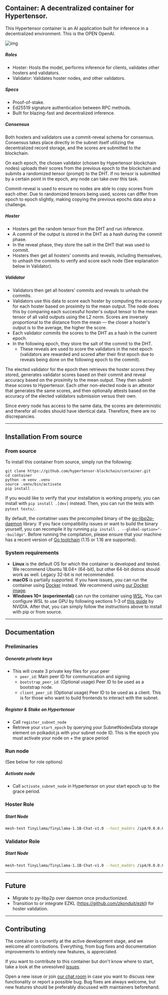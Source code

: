 ## Container: A decentralized container for Hypertensor.

This Hypertensor container is an AI application built for inference in a decentralized environment. This is the OPEN OpenAI.

![img](https://i.imgur.com/GPxolxb.gif)

##### Roles
- Hoster: Hosts the model, performs inference for clients, validates other hosters and validators.
- Validator: Validates hoster nodes, and other validators.

##### Specs
- Proof-of-stake.
- Ed25519 signature authentication between RPC methods.
- Built for blazing-fast and decentralized inference.

##### Consensus
Both hosters and validators use a commit-reveal schema for consensus. Consensus takes place directly in the subnet itself utilizing the decentralized record storage, and the scores are submitted to the blockchain.

On each epoch, the chosen validator (chosen by Hypertensor blockchain nodes) uploads their scores from the previous epoch to the blockchain and submits a randomized tensor (prompt) to the DHT. If no tensor is submitted by a certain point in the epoch, any node can take over this task.

Commit-reveal is used to ensure no nodes are able to copy scores from each other. Due to randomized tensors being used, scores can differ from epoch to epoch slightly, making copying the previous epochs data also a challenge.

##### Hoster

- Hosters get the random tensor from the DHT and run inference.
- A commit of the output is stored in the DHT as a hash during the commit phase.
- In the reveal phase, they store the salt in the DHT that was used to commit.
- Hosters then get all hosters' commits and reveals, including themselves, to unhash the commits to verify and score each node (See explanation below in Validator).

##### Validator
- Validators then get all hosters' commits and reveals to unhash the commits.
- Validators use this data to score each hoster by computing the accuracy for each hoster based on proximity to the mean output. The node does this by comparing each successful hoster's output tensor to the mean tensor of all valid outputs using the L2 norm. Scores are inversely proportional to the distance from the mean — the closer a hoster's output is to the average, the higher the score.
- Each validator commits the scores to the DHT as a hash in the current epoch.
- In the following epoch, they store the salt of the commit to the DHT.
  - These reveals are used to score the validators in the next epoch (validators are rewarded and scored after their first epoch due to reveals being done on the following epoch to the commit).

The elected validator for the epoch then retrieves the hoster scores they stored, generates validator scores based on their commit and reveal accuracy based on the proximity to the mean output. They then submit these scores to Hypertensor. Each other non-elected node is an attestor that generates the same scores, and then optionally attests based on the accuracy of the elected validators submission versus their own.

Since every node has access to the same data, the scores are deterministic and therefor all nodes should have identical data. Therefore, there are no discrepancies.

---

## Installation From source

### From source

To install this container from source, simply run the following:

```
git clone https://github.com/hypertensor-blockchain/container.git
cd container
python -m venv .venv
source .venv/bin/activate
pip install .
```

If you would like to verify that your installation is working properly, you can install with `pip install .[dev]`
instead. Then, you can run the tests with `pytest tests/`.

By default, the contatiner uses the precompiled binary of
the [go-libp2p-daemon](https://github.com/hypertensor-blockchain/go-libp2p-daemon) library. If you face compatibility issues
or want to build the binary yourself, you can recompile it by running `pip install . --global-option="--buildgo"`.
Before running the compilation, please ensure that your machine has a recent version
of [Go toolchain](https://golang.org/doc/install) (1.15 or 1.16 are supported).

### System requirements

- __Linux__ is the default OS for which the container is developed and tested. We recommend Ubuntu 18.04+ (64-bit), but
  other 64-bit distros should work as well. Legacy 32-bit is not recommended.
- __macOS__ is partially supported.
  If you have issues, you can run the container using [Docker](https://docs.docker.com/desktop/mac/install/) instead.
  We recommend using [our Docker image](https://hub.docker.com/r/learningathome/mesh).
- __Windows 10+ (experimental)__ can run the container
  using [WSL](https://docs.microsoft.com/ru-ru/windows/wsl/install-win10). You can configure WSL to use GPU by
  following sections 1–3 of [this guide](https://docs.nvidia.com/cuda/wsl-user-guide/index.html) by NVIDIA. After
  that, you can simply follow the instructions above to install with pip or from source.

---

## Documentation

### Preliminaries

##### Generate private keys

  - This will create 3 private key files for your peer
      - `peer_id`: Main peer ID for communication and signing
      - `bootstrap_peer_id`: (Optional usage) Peer ID to be used as a bootstrap node.
      - `client_peer_id`: (Optional usage) Peer ID to be used as a client. This is for those who want to build frontends to interact with the subnet.

##### Register & Stake on Hypertensor
  - Call `register_subnet_node`
  - Retrieve your `start_epoch` by querying your SubnetNodesData storage element on polkadot.js with your subnet node ID. This is the epoch you must activate your node on + the grace period

### Run node 
(See below for role options)

##### Activate node
  - Call `activate_subnet_node` in Hypertensor on your start epoch up to the grace period.

### Hoster Role
##### Start Node
```bash
mesh-test TinyLlama/TinyLlama-1.1B-Chat-v1.0 --host_maddrs /ip4/0.0.0.0/tcp/31330 /ip4/0.0.0.0/udp/31330/quic --announce_maddrs /ip4/{IP}/tcp/{PORT} /ip4/{IP}/udp/{PORT}/quic --new_swarm --hoster --identity_path {PRIVATE_KEY_PATH} --subnet_id {SUBNET_ID} --subnet_node_id {SUBNET_NODE_ID}
```

### Validator Role
##### Start Node
```bash
mesh-test TinyLlama/TinyLlama-1.1B-Chat-v1.0 --host_maddrs /ip4/0.0.0.0/tcp/31330 /ip4/0.0.0.0/udp/31330/quic --announce_maddrs /ip4/{IP}/tcp/{PORT} /ip4/{IP}/udp/{PORT}/quic --new_swarm --hoster --identity_path {PRIVATE_KEY_PATH}
```

---

## Future

- Migrate to py-libp2p over daemon once productionized.
- Transition to or integrate EZKL	(https://github.com/zkonduit/ezkl) for hoster validation.

---

## Contributing

The container is currently at the active development stage, and we welcome all contributions. Everything, from bug fixes and documentation improvements to entirely new features, is appreciated.

If you want to contribute to this container but don't know where to start, take a look at the unresolved [issues](https://github.com/hypertensor-blockchain/container/issues). 

Open a new issue or join [our chat room](https://discord.gg/uGugx9zYvN) in case you want to discuss new functionality or report a possible bug. Bug fixes are always welcome, but new features should be preferably discussed with maintainers beforehand.